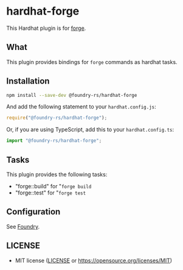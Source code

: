 # hardhat-forge

This Hardhat plugin is for [forge](https://github.com/foundry-rs/foundry/tree/master/forge).

## What

This plugin provides bindings for `forge` commands as hardhat tasks.

## Installation

```bash
npm install --save-dev @foundry-rs/hardhat-forge
```

And add the following statement to your `hardhat.config.js`:

```js
require("@foundry-rs/hardhat-forge");
```

Or, if you are using TypeScript, add this to your `hardhat.config.ts`:

```js
import "@foundry-rs/hardhat-forge";
```

## Tasks

This plugin provides the following tasks:

- "forge::build" for "`forge build`
- "forge::test" for "`forge test`

## Configuration

See [Foundry](https://github.com/foundry-rs/foundry).

## LICENSE

- MIT license ([LICENSE](LICENSE) or https://opensource.org/licenses/MIT)
